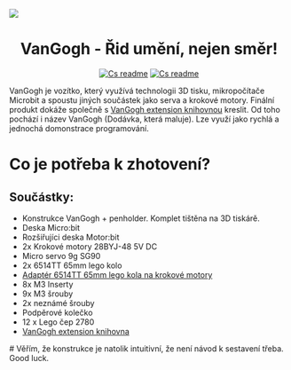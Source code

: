<p><img src="https://github.com/pslib-cz/2022-p2a-mme-pppp-Pixelgon/blob/main/media/VanGogh.jpg"></p>
<h1 align="center">VanGogh - Řid umění, nejen směr!</h1>
<p align="center">
<a href="https://github.com/pslib-cz/2022-p2a-mme-pppp-Pixelgon/blob/main/README.cs.md"><img alt="Cs readme" src="https://img.shields.io/badge/lang-cs-red"></a>
<a href="https://github.com/pslib-cz/2022-p2a-mme-pppp-Pixelgon/blob/main/README.md"><img alt="Cs readme" src="https://img.shields.io/badge/lang-en-blue"></a>
</p>

VanGogh je vozítko, který využívá technologii 3D tisku, mikropočítače Microbit a spoustu jiných součástek jako serva a krokové motory. Finální produkt dokáže společně s <a href="https://github.com/Pixelgon/pxt-pixelgon-example">VanGogh extension knihovnou</a> kreslit. Od toho pochází i název VanGogh (Dodávka, která maluje). Lze využí jako rychlá a jednochá domonstrace programování.

# Co je potřeba k zhotovení?
## Součástky:
<ul>
  <li>Konstrukce VanGogh + penholder. Komplet tištěna na 3D tiskárě.</li>
  <li>Deska Micro:bit</li>
  <li>Rozšiřujíci deska Motor:bit</li>
  <li>2x Krokové motory 28BYJ-48 5V DC</li>
  <li>Micro servo 9g SG90</li>
  <li>2x 6514TT 65mm lego kolo</li>
  <li><a href="https://www.printables.com/cs/model/459596-connection-hub-for-28byj-48-stepper">Adaptér 6514TT 65mm lego kola na krokové motory</a></li>
  <li>8x M3 Inserty</li>
  <li>9x M3 šrouby</li>
  <li>2x neznámé šrouby</li>
  <li>Podpěrové kolečko</li>
  <li>12 x Lego čep 2780</li>
  <li><a href="https://github.com/Pixelgon/pxt-pixelgon-example">VanGogh extension knihovna</a></li>
</ul>
# Věřím, že konstrukce je natolik intuitivní, že není návod k sestavení třeba. Good luck.